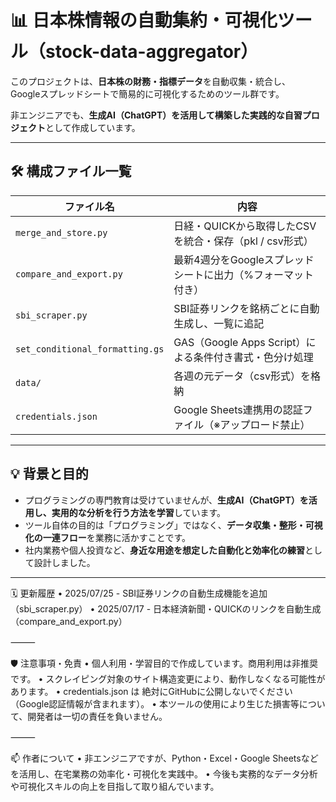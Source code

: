 # 📊 日本株情報の自動集約・可視化ツール（stock-data-aggregator）

このプロジェクトは、**日本株の財務・指標データ**を自動収集・統合し、  
Googleスプレッドシートで簡易的に可視化するためのツール群です。  

非エンジニアでも、**生成AI（ChatGPT）を活用して構築した実践的な自習プロジェクト**として作成しています。

---

## 🛠️ 構成ファイル一覧

| ファイル名 | 内容 |
|------------|------|
| `merge_and_store.py` | 日経・QUICKから取得したCSVを統合・保存（pkl / csv形式） |
| `compare_and_export.py` | 最新4週分をGoogleスプレッドシートに出力（%フォーマット付き） |
| `sbi_scraper.py` | SBI証券リンクを銘柄ごとに自動生成し、一覧に追記 |
| `set_conditional_formatting.gs` | GAS（Google Apps Script）による条件付き書式・色分け処理 |
| `data/` | 各週の元データ（csv形式）を格納 |
| `credentials.json` | Google Sheets連携用の認証ファイル（※アップロード禁止） |

---

## 💡 背景と目的

- プログラミングの専門教育は受けていませんが、**生成AI（ChatGPT）を活用し、実用的な分析を行う方法を学習**しています。
- ツール自体の目的は「プログラミング」ではなく、**データ収集・整形・可視化の一連フロー**を業務に活かすことです。
- 社内業務や個人投資など、**身近な用途を想定した自動化と効率化の練習**として設計しました。

---

🗓 更新履歴
	•	2025/07/25 - SBI証券リンクの自動生成機能を追加（sbi_scraper.py）
	•	2025/07/17 - 日本経済新聞・QUICKのリンクを自動生成（compare_and_export.py）

⸻

🛡️ 注意事項・免責
	•	個人利用・学習目的で作成しています。商用利用は非推奨です。
	•	スクレイピング対象のサイト構造変更により、動作しなくなる可能性があります。
	•	credentials.json は 絶対にGitHubに公開しないでください（Google認証情報が含まれます）。
	•	本ツールの使用により生じた損害等について、開発者は一切の責任を負いません。

⸻

📫 作者について
	•	非エンジニアですが、Python・Excel・Google Sheetsなどを活用し、在宅業務の効率化・可視化を実践中。
	•	今後も実務的なデータ分析や可視化スキルの向上を目指して取り組んでいます。

